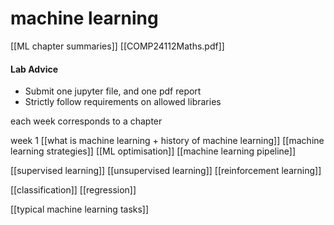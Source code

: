 # machine learning

[[ML chapter summaries]]
[[COMP24112Maths.pdf]]

#### Lab Advice
- Submit one jupyter file, and one pdf report
- Strictly follow requirements on allowed libraries

each week corresponds to a chapter

week 1 
[[what is machine learning + history of machine learning]]
[[machine learning strategies]]
[[ML optimisation]]
[[machine learning pipeline]]

[[supervised learning]]
[[unsupervised learning]]
[[reinforcement learning]]

[[classification]]
[[regression]]

[[typical machine learning tasks]]